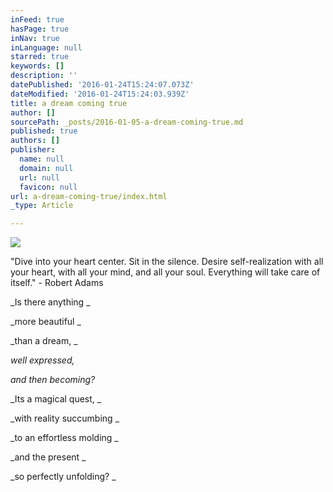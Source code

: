 ```yaml
---
inFeed: true
hasPage: true
inNav: true
inLanguage: null
starred: true
keywords: []
description: ''
datePublished: '2016-01-24T15:24:07.073Z'
dateModified: '2016-01-24T15:24:03.939Z'
title: a dream coming true
author: []
sourcePath: _posts/2016-01-05-a-dream-coming-true.md
published: true
authors: []
publisher:
  name: null
  domain: null
  url: null
  favicon: null
url: a-dream-coming-true/index.html
_type: Article

---
```

![](https://the-grid-user-content.s3-us-west-2.amazonaws.com/24829036-76da-4c1c-b42b-8069beef0f97.jpg)

"Dive into your heart center. Sit in the silence. Desire self-realization with all your heart, with all your mind, and all your soul. Everything will take care of itself." - Robert Adams 

_Is there anything _

_more beautiful _

_than a dream, _

_well expressed,_

_and then becoming?_

_Its a magical quest, _

_with reality succumbing _

_to an effortless molding _

_and the present _

_so perfectly unfolding? _